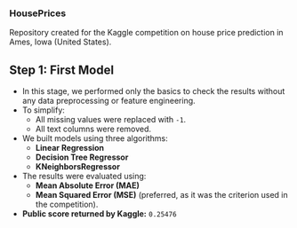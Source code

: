 ### HousePrices

Repository created for the Kaggle competition on house price prediction in Ames, Iowa (United States).

## Step 1: First Model

- In this stage, we performed only the basics to check the results without any data preprocessing or feature engineering.
- To simplify:
  - All missing values were replaced with `-1`.
  - All text columns were removed.
- We built models using three algorithms:
  - **Linear Regression**
  - **Decision Tree Regressor**
  - **KNeighborsRegressor**
- The results were evaluated using:
  - **Mean Absolute Error (MAE)**
  - **Mean Squared Error (MSE)** (preferred, as it was the criterion used in the competition).
- **Public score returned by Kaggle:** `0.25476`
